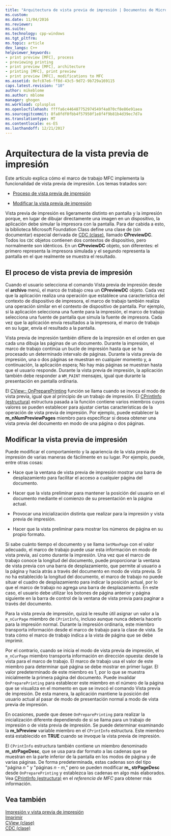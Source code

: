 ```yaml
---
title: "Arquitectura de vista previa de impresión | Documentos de Microsoft"
ms.custom: 
ms.date: 11/04/2016
ms.reviewer: 
ms.suite: 
ms.technology: cpp-windows
ms.tgt_pltfrm: 
ms.topic: article
dev_langs: C++
helpviewer_keywords:
- print preview [MFC], process
- previewing printing
- print preview [MFC], architecture
- printing [MFC], print preview
- print preview [MFC], modifications to MFC
ms.assetid: 0efc87e6-ff8d-43c5-9d72-9b729a169115
caps.latest.revision: "10"
author: mikeblome
ms.author: mblome
manager: ghogen
ms.workload: cplusplus
ms.openlocfilehash: ffffa6c446487752974549f4a070cf8e86e91aea
ms.sourcegitcommit: 8fa8fdf0fbb4f57950f1e8f4f9b81b4d39ec7d7a
ms.translationtype: MT
ms.contentlocale: es-ES
ms.lasthandoff: 12/21/2017
---
```

# <a name="print-preview-architecture"></a>Arquitectura de la vista previa de impresión
Este artículo explica cómo el marco de trabajo MFC implementa la funcionalidad de vista previa de impresión. Los temas tratados son:  
  
-   [Proceso de vista previa de impresión](#_core_the_print_preview_process)  
  
-   [Modificar la vista previa de impresión](#_core_modifying_print_preview)  
  
 Vista previa de impresión es ligeramente distinto en pantalla y la impresión porque, en lugar de dibujar directamente una imagen en un dispositivo, la aplicación debe simular la impresora con la pantalla. Para dar cabida a esto, la biblioteca Microsoft Foundation Class define una clase de (sin documentar) especial derivada de [CDC (clase)](../mfc/reference/cdc-class.md), llamado **CPreviewDC**. Todos los `CDC` objetos contienen dos contextos de dispositivo, pero normalmente son idénticos. En un **CPreviewDC** objeto, son diferentes: el primero representa la impresora simulada y el segundo representa la pantalla en el que realmente se muestra el resultado.  
  
##  <a name="_core_the_print_preview_process"></a>El proceso de vista previa de impresión  
 Cuando el usuario selecciona el comando Vista previa de impresión desde el **archivo** menú, el marco de trabajo crea un **CPreviewDC** objeto. Cada vez que la aplicación realiza una operación que establece una característica del contexto de dispositivo de impresora, el marco de trabajo también realiza una operación similar en el contexto de dispositivo de pantalla. Por ejemplo, si la aplicación selecciona una fuente para la impresión, el marco de trabajo selecciona una fuente de pantalla que simula la fuente de impresora. Cada vez que la aplicación envía resultados a la impresora, el marco de trabajo en su lugar, envía el resultado a la pantalla.  
  
 Vista previa de impresión también difiere de la impresión en el orden en que cada una dibuja las páginas de un documento. Durante la impresión, el marco de trabajo continúa un bucle de impresión hasta que se ha procesado un determinado intervalo de páginas. Durante la vista previa de impresión, una o dos páginas se muestran en cualquier momento y, a continuación, la aplicación espera; No hay más páginas se muestran hasta que el usuario responde. Durante la vista previa de impresión, la aplicación también debe responder a `WM_PAINT` mensajes, igual que durante la presentación en pantalla ordinaria.  
  
 El [CView:: OnPreparePrinting](../mfc/reference/cview-class.md#onprepareprinting) función se llama cuando se invoca el modo de vista previa, igual que al principio de un trabajo de impresión. El [CPrintInfo (estructura)](../mfc/reference/cprintinfo-structure.md) estructura pasada a la función contiene varios miembros cuyos valores se pueden establecer para ajustar ciertas características de la operación de vista previa de impresión. Por ejemplo, puede establecer la **m_nNumPreviewPages** miembro para especificar si desea obtener una vista previa del documento en modo de una página o dos páginas.  
  
##  <a name="_core_modifying_print_preview"></a>Modificar la vista previa de impresión  
 Puede modificar el comportamiento y la apariencia de la vista previa de impresión de varias maneras de fácilmente en su lugar. Por ejemplo, puede, entre otras cosas:  
  
-   Hace que la ventana de vista previa de impresión mostrar una barra de desplazamiento para facilitar el acceso a cualquier página del documento.  
  
-   Hacer que la vista preliminar para mantener la posición del usuario en el documento mediante el comienzo de su presentación en la página actual.  
  
-   Provocar una inicialización distinta que realizar para la impresión y vista previa de impresión.  
  
-   Hacer que la vista preliminar para mostrar los números de página en su propio formato.  
  
 Si sabe cuánto tiempo el documento y se llama `SetMaxPage` con el valor adecuado, el marco de trabajo puede usar esta información en modo de vista previa, así como durante la impresión. Una vez que el marco de trabajo conoce la longitud del documento, puede proporcionar la ventana de vista previa con una barra de desplazamiento, que permite al usuario a la página y hacia atrás a través del documento en modo de vista previa. Si no ha establecido la longitud del documento, el marco de trabajo no puede situar el cuadro de desplazamiento para indicar la posición actual, por lo que el marco de trabajo no agrega una barra de desplazamiento. En este caso, el usuario debe utilizar los botones de página anterior y página siguiente en la barra de control de la ventana de vista previa para paginar a través del documento.  
  
 Para la vista previa de impresión, quizá le resulte útil asignar un valor a la `m_nCurPage` miembro de `CPrintInfo`, incluso aunque nunca debería hacerlo para la impresión normal. Durante la impresión ordinaria, este miembro transporta información desde el marco de trabajo para la clase de vista. Se trata cómo el marco de trabajo indica a la vista de página que se debe imprimir.  
  
 Por el contrario, cuando se inicia el modo de vista previa de impresión, el `m_nCurPage` miembro transporta información en dirección opuesta: desde la vista para el marco de trabajo. El marco de trabajo usa el valor de este miembro para determinar qué página se debe mostrar en primer lugar. El valor predeterminado de este miembro es 1, por lo que se muestra inicialmente la primera página del documento. Puede invalidar `OnPreparePrinting` para establecer este miembro en el número de la página que se visualiza en el momento en que se invocó el comando Vista previa de impresión. De esta manera, la aplicación mantiene la posición del usuario actual al pasar de modo de presentación normal a modo de vista previa de impresión.  
  
 En ocasiones, puede que desee `OnPreparePrinting` para realizar la inicialización diferente dependiendo de si se llama para un trabajo de impresión o de vista previa de impresión. Se puede determinar examinando la **m_bPreview** variable miembro en el `CPrintInfo` estructura. Este miembro está establecido en **TRUE** cuando se invoque la vista previa de impresión.  
  
 El `CPrintInfo` estructura también contiene un miembro denominado **m_strPageDesc**, que se usa para dar formato a las cadenas que se muestran en la parte inferior de la pantalla en los modos de página y de varias páginas. De forma predeterminada, estas cadenas son del tipo "página  *n* " y "páginas  *n*   -  *m*," pero se pueden modificar **m_ strPageDesc** desde `OnPreparePrinting` y establezca las cadenas en algo más elaborados. Vea [CPrintInfo (estructura)](../mfc/reference/cprintinfo-structure.md) en el *referencia de MFC* para obtener más información.  
  
## <a name="see-also"></a>Vea también  
 [Impresión y vista previa de impresión](../mfc/printing-and-print-preview.md)   
 [Imprimir](../mfc/printing.md)   
 [CView (clase)](../mfc/reference/cview-class.md)   
 [CDC (clase)](../mfc/reference/cdc-class.md)
